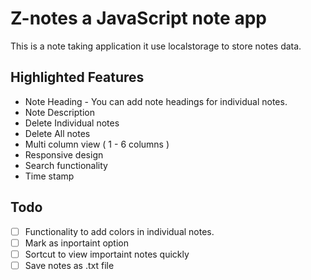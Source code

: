 # Z-notes a JavaScript note app

This is a note taking application it use localstorage to store notes data.

## Highlighted Features

* Note Heading -  You can add note headings for individual notes.
* Note Description
* Delete Individual notes
* Delete All notes
* Multi column view ( 1 - 6 columns )
* Responsive design
* Search functionality
* Time stamp

## Todo

* [ ]  Functionality to add colors in individual notes.
* [ ]  Mark as inportaint option
* [ ]  Sortcut to view importaint notes quickly
* [ ]  Save notes as .txt file
